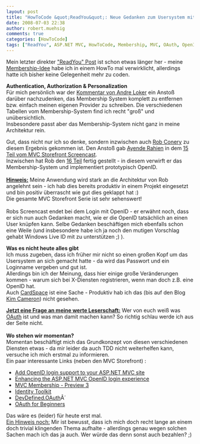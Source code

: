 ```yaml
---
layout: post
title: "HowToCode &quot;ReadYou&quot;: Neue Gedanken zum Usersystem mit OpenID, Windows Live und co."
date: 2008-07-03 22:38
author: robert.muehsig
comments: true
categories: [HowToCode]
tags: ["ReadYou", ASP.NET MVC, HowToCode, Membership, MVC, OAuth, OpenID, Storefront, Windows Live ID]
---
```

<p>Mein letzter direkter <a href="http://code-inside.de/blog/2008/06/15/howtocode-readyou-von-accounts-ids-das-usersystem/">"ReadYou" Post</a> ist schon etwas länger her - meine <a href="http://code-inside.de/blog/2008/06/23/howto-membership-in-klassenbibliotheken-dlls/">Membership-Idee</a> habe ich in einem HowTo mal verwirklicht, allerdings hatte ich bisher keine Gelegenheit mehr zu coden.</p> <p><strong>Authentication, Authorization &amp; Personalization<br></strong>Für mich persönlich war der <a href="http://code-inside.de/blog/2008/06/23/howto-membership-in-klassenbibliotheken-dlls/#comment">Kommentar von Andre Loker</a> ein Anstoß darüber nachzudenken, das Membership System komplett zu entfernen bzw. einfach meinen eigenen Provider zu schreiben. Die verschiedenen Tabellen vom Membership-System find ich recht "groß" und unübersichtlich.<br>Insbesondere passt aber das Membership-System nicht ganz in meine Architektur rein.</p> <p>Gut, dass nicht nur ich so denke, sondern inzwischen auch <a href="http://blog.wekeroad.com">Rob Conery</a> zu diesem Ergebnis gekommen ist. Den Anstoß gab <a href="http://ayende.com/blog/">Ayende Rahien</a> in dem <a href="http://blog.wekeroad.com/mvc-storefront/mvcstore-part-15/">15 Teil vom MVC Storefront Screencast</a>. <br>Inzwischen hat Rob den <a href="http://blog.wekeroad.com/mvc-storefront/mvcstore-part-16/">16 Teil</a> fertig gestellt - in diesem verwirft er das Membership-System und implementiert prototypisch OpenID.<br><br><strong><u>Hinweis:</u></strong> Meine Anwendung wird stark an die Architektur von Rob angelehnt sein - ich hab dies bereits produktiv in einem Projekt eingesetzt und bin positiv überrascht wie gut dies geklappt hat :)<br>Die gesamte MVC Storefront Serie ist sehr sehenswert!<br><strong><br></strong>Robs Screencast endet bei dem Login mit OpenID - er erwähnt noch, dass er sich nun auch Gedanken macht, wie er die OpenID tatsächlich an einen User knüpfen kann. Selbe Gedanken beschäftigen mich ebenfalls schon eine Weile (und insbesondere habe ich ja noch den mutigen Vorschlag gehabt Windows Live ID mit zu unterstützen ;) ).</p><strong>Was es nicht heute alles gibt<br></strong>Ich muss zugeben, dass ich früher mir nicht so einen großen Kopf um das Usersystem an sich gemacht hatte - da wird das Passwort und ein Loginname vergeben und gut ist. <br>Allerdings bin ich der Meinung, dass hier einige große Veränderungen kommen - warum sich bei X-Diensten registrieren, wenn man doch z.B. eine OpenID hat.<br>Auch <a href="http://de.wikipedia.org/wiki/Microsoft_CardSpace">CardSpace</a> ist eine Sache - Produktiv hab ich das (bis auf den Blog <a href="http://www.identityblog.com/">Kim Cameron</a>) nicht gesehen.<br> <p><u><strong>Jetzt eine Frage an meine werte Leserschaft:</strong></u> Wer von euch weiß was <a href="http://oauth.net/">OAuth</a> ist und was man damit machen kann? So richtig schlau werde ich aus der Seite nicht.<br><br><strong>Wo stehen wir momentan?<br></strong>Momentan beschäftigt mich das Grundkonzept von diesen verschiedenen Diensten etwas - da mir leider da auch TDD nicht weiterhelfen kann, versuche ich mich erstmal zu informieren. <br>Ein paar interessante Links (neben den MVC Storefront) :</p> <ul> <li><a href="http://blog.nerdbank.net/2008/04/add-openid-login-support-to-your-aspnet.html">Add OpenID login support to your ASP.NET MVC site</a></li> <li><a href="http://blog.nerdbank.net/2008/04/enhancing-aspnet-mvc-openid-login.html">Enhancing the ASP.NET MVC OpenID login experience</a></li> <li><a href="http://www.squaredroot.com/post/2008/07/02/MVC-Membership-Preview-3.aspx">MVC Membership - Preview 3</a></li> <li><a href="http://www.codeplex.com/AltairisIdToolkit/">Identity Toolkit</a></li> <li><a href="http://blog.bittercoder.com/PermaLink,guid,a7ec7a4d-1d33-418a-8649-21fe8aa420fe.aspx">DevDefined.OAuth</a>Â´</li> <li><a href="http://blog.bittercoder.com/PermaLink,guid,83488336-290d-4c4b-a314-14fe255e5b4e.aspx">OAuth for Beginners</a></li></ul> <p>Das wäre es (leider) für heute erst mal.<br><u>Ein Hinweis noch:</u> Mir ist bewusst, dass ich mich doch recht lange an einem doch trivial klingenden Thema aufhalte - allerdings genau wegen solchen Sachen mach ich das ja auch. Wer würde das denn sonst auch bezahlen? ;)</p>
